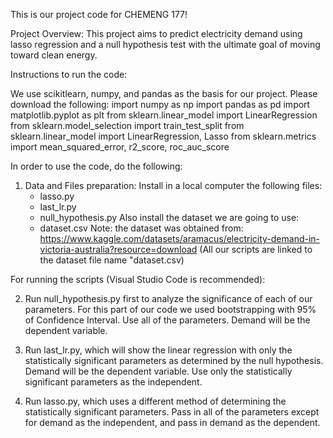 This is our project code for CHEMENG 177!

Project Overview:
This project aims to predict electricity demand using lasso regression and a null hypothesis test with the ultimate goal of moving toward clean energy. 

Instructions to run the code:

We use scikitlearn, numpy, and pandas as the basis for our project. Please download the following:
import numpy as np
import pandas as pd
import matplotlib.pyplot as plt
from sklearn.linear_model import LinearRegression
from sklearn.model_selection import train_test_split
from sklearn.linear_model import LinearRegression, Lasso
from sklearn.metrics import mean_squared_error, r2_score, roc_auc_score


In order to use the code, do the following:
1. Data and Files preparation:
    Install in a local computer the following files:
    - lasso.py
    - last_lr.py
    - null_hypothesis.py
    Also install the dataset we are going to use:
    - dataset.csv
     Note: the dataset was obtained from: https://www.kaggle.com/datasets/aramacus/electricity-demand-in-victoria-australia?resource=download (All our scripts are linked to the dataset file name "dataset.csv)

For running the scripts (Visual Studio Code is recommended):

2. 
    Run null_hypothesis.py first to analyze the significance of each of our parameters. For this part of our code we used bootstrapping with 95% of Confidence Interval. Use all of the parameters. Demand will be the dependent variable.

3. 
    Run last_lr.py, which will show the linear regression with only the statistically significant parameters as determined by the null hypothesis. Demand will be the dependent variable. Use only the statistically significant parameters as the independent.

4. 
    Run lasso.py, which uses a different method of determining the statistically significant parameters. Pass in all of the parameters except for demand as the independent, and pass in demand as the dependent. 


